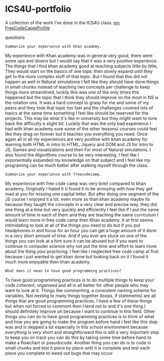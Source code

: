 # ICS4U-portfolio
A collection of the work I've done in the ICS4U class.
[my FreeCodeCampProfile](https://www.freecodecamp.org/s338579170)

questions

	Summarize your experience with khan academy.

My experience with Khan academy was in general very good, there were some ups and downs but I would say that it was a very positive experience. The things that I find khan academy good at teaching subjects little by little, They would start on the basics of one topic then slowly expand until they get to the more complex stuff of that topic. But I found that this did not happen as well in Natural simulations I felt like they should have done things in small chunks instead of teaching two concepts per challenge to keep things more streamlined, luckily this was one of the only times this happened but the topic that I think they should improve on the most in NS is the rotation one. It was a hard concept to grasp for me and some of my peers and they took that topic too fast and the challenges covered lots of topics at the same time something I feel like should be reserved for the projects. This may be what it's like in university but they might want to tone back the difficulty a slight bit. Luckily that was the only bad experience I had with khan academy sure some of the other lessons/ courses could feel like they drag on forever but it teaches you everything you need. Once again all in all my experiences are very positive with khan academy for learning both HTML in intro to HTML, Jquery and DOM and JS for intro to JS, Games and visualizations and then For most of Natural simulations. I also found the Algorithms course to be very interesting. I feel like I exponentially expanded my knowledge on that subject and I feel like my programing can be much better after walking myself through the class.






	Summarize your experience with freecodecamp.

My experience with free code camp was very brief compared to khan academy. Originally I hated it \I found it to be annoying with how they get mad at you for missing one capital letter. But after doing one segment of the JS course I enjoyed it a lot, even more so than khan academy maybe its because they taught the concepts in a very clear and precise way, they did one thing at a time but very quickly and efficiently I feel like if I put the same amount of time in each of them and they are teaching the same curriculum I would learn more in free code camp then Khan academy. It at first seems intimidating to look at all of the things you need to do but if you put headphones in and focus for an hour you can get a huge amount of it done in a very short amount of time. And if you ever are stuck on one of the things you can look at a hint sure it can be abused but if you want to continue in computer science why not put the time and effort to learn more about the thing your practicing. I feel like I neglected free code camp at first because i just wanted to get khan done but looking back on it I found it much more enjoyable then khan academy.


	What does it mean to have good programming practices?

To have good programming practices is to do multiple things to keep your code coherent, organised and all in all better for other people who may want to look at it. Things like commenting, a consistent naming scheme for variables, Not nesting to many things together (loops, if statements) are all things that are good programming practices. I have a few of these things but when not forced to comment then I tend not to and it's one thing I should definitely improve on because I want to continue in this field. Other things you can do to have good programming practices is to think of what and how you are going to make the program before hand i feel like this step was and is skipped a lot especially in this school environment because everything is very short and straightforward this is still a very important step to keep you on track you can do this by taking some time before hand to make a flowchart or pseudocode. Another thing you can do is to code in small chunks and test it piece by piece until it is complete and test each piece you complete to weed out bugs that may occur
